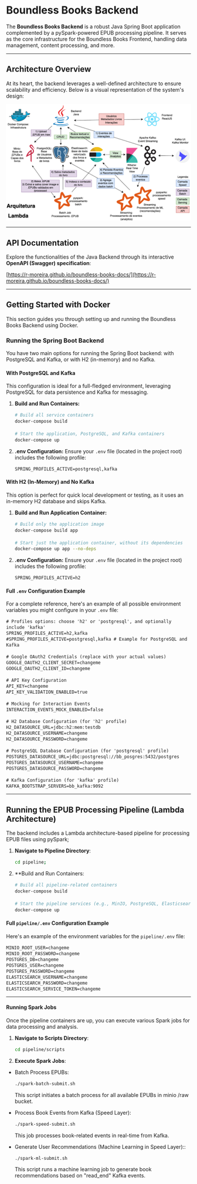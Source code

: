# Boundless Books Backend

The **Boundless Books Backend** is a robust Java Spring Boot application complemented by a pySpark-powered EPUB processing pipeline. It serves as the core infrastructure for the Boundless Books Frontend, handling data management, content processing, and more.

---

## Architecture Overview

At its heart, the backend leverages a well-defined architecture to ensure scalability and efficiency. Below is a visual representation of the system's design:

![Architecture Diagram](images/00_arq_att.png)

---

## API Documentation

Explore the functionalities of the Java Backend through its interactive **OpenAPI (Swagger) specification**:

[https://r-moreira.github.io/boundless-books-docs/](https://r-moreira.github.io/boundless-books-docs/)

---

## Getting Started with Docker

This section guides you through setting up and running the Boundless Books Backend using Docker.

### Running the Spring Boot Backend

You have two main options for running the Spring Boot backend: with PostgreSQL and Kafka, or with H2 (in-memory) and no Kafka.

#### With PostgreSQL and Kafka

This configuration is ideal for a full-fledged environment, leveraging PostgreSQL for data persistence and Kafka for messaging.

1.  **Build and Run Containers:**
    ```sh
    # Build all service containers
    docker-compose build

    # Start the application, PostgreSQL, and Kafka containers
    docker-compose up
    ```

2.  **.env Configuration:**
    Ensure your `.env` file (located in the project root) includes the following profile:
    ```
    SPRING_PROFILES_ACTIVE=postgresql,kafka
    ```

#### With H2 (In-Memory) and No Kafka

This option is perfect for quick local development or testing, as it uses an in-memory H2 database and skips Kafka.

1.  **Build and Run Application Container:**
    ```sh
    # Build only the application image
    docker-compose build app

    # Start just the application container, without its dependencies
    docker-compose up app --no-deps
    ```

2.  **.env Configuration:**
    Ensure your `.env` file (located in the project root) includes the following profile:
    ```
    SPRING_PROFILES_ACTIVE=h2
    ```

#### Full `.env` Configuration Example

For a complete reference, here's an example of all possible environment variables you might configure in your `.env` file:

```dotenv
# Profiles options: choose 'h2' or 'postgresql', and optionally include 'kafka'
SPRING_PROFILES_ACTIVE=h2,kafka
#SPRING_PROFILES_ACTIVE=postgresql,kafka # Example for PostgreSQL and Kafka

# Google OAuth2 Credentials (replace with your actual values)
GOOGLE_OAUTH2_CLIENT_SECRET=changeme
GOOGLE_OAUTH2_CLIENT_ID=changeme

# API Key Configuration
API_KEY=changeme
API_KEY_VALIDATION_ENABLED=true

# Mocking for Interaction Events
INTERACTION_EVENTS_MOCK_ENABLED=false

# H2 Database Configuration (for 'h2' profile)
H2_DATASOURCE_URL=jdbc:h2:mem:testdb
H2_DATASOURCE_USERNAME=changeme
H2_DATASOURCE_PASSWORD=changeme

# PostgreSQL Database Configuration (for 'postgresql' profile)
POSTGRES_DATASOURCE_URL=jdbc:postgresql://bb_posgres:5432/postgres
POSTGRES_DATASOURCE_USERNAME=changeme
POSTGRES_DATASOURCE_PASSWORD=changeme

# Kafka Configuration (for 'kafka' profile)
KAFKA_BOOTSTRAP_SERVERS=bb_kafka:9092
```

---

## Running the EPUB Processing Pipeline (Lambda Architecture)
The backend includes a Lambda architecture-based pipeline for processing EPUB files using pySpark;

1.  **Navigate to Pipeline Directory**:
    ```sh
    cd pipeline;
    ```

2.  **Build and Run Containers:
    ```sh
    # Build all pipeline-related containers
    docker-compose build
    
    # Start the pipeline services (e.g., MinIO, PostgreSQL, Elasticsearch)
    docker-compose up
    ```


#### Full `pipeline/.env` Configuration Example

Here's an example of the environment variables for the `pipeline/.env` file:

```.dotenv
MINIO_ROOT_USER=changeme
MINIO_ROOT_PASSWORD=changeme
POSTGRES_DB=changeme
POSTGRES_USER=changeme
POSTGRES_PASSWORD=changeme
ELASTICSEARCH_USERNAME=changeme
ELASTICSEARCH_PASSWORD=changeme
ELASTICSEARCH_SERVICE_TOKEN=changeme
```

---

#### Running Spark Jobs
Once the pipeline containers are up, you can execute various Spark jobs for data processing and analysis.

1.  **Navigate to Scripts Directory**:
    ```sh
    cd pipeline/scripts
    ```

2.  **Execute Spark Jobs**:
   * Batch Process EPUBs:
     ```sh
     ./spark-batch-submit.sh     
     ```
     This script initiates a batch process for all available EPUBs in minio /raw bucket.
     

   * Process Book Events from Kafka (Speed Layer):
     ```sh
     ./spark-speed-submit.sh     
     ```
     This job processes book-related events in real-time from Kafka.     


   * Generate User Recommendations (Machine Learning in Speed Layer)::
     ```sh
     ./spark-ml-submit.sh     
     ```
     This script runs a machine learning job to generate book recommendations based on "read_end" Kafka events.
